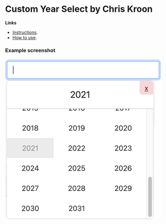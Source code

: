 # Custom Year Select by Chris Kroon

**Links**
- [Instructions](https://chriskroon.github.io/year-select/example/).
- [How to use](https://chriskroon.github.io/year-select/example/).

### Example screenshot
![Example image](https://raw.githubusercontent.com/chriskroon/year-select/main/example/screenshot.png)
